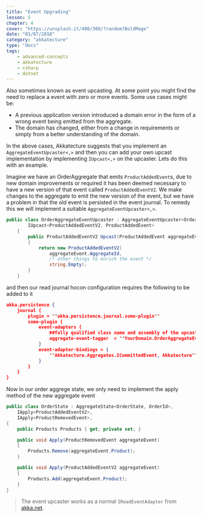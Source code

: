 ```yaml
---
title: "Event Upgrading"
lesson: 5
chapter: 4
cover: "https://unsplash.it/400/300/?random?BoldMage"
date: "01/07/2018"
category: "akkatecture"
type: "docs"
tags:
    - advanced-concepts
    - akkatecture
    - csharp
    - dotnet
---
```

Also sometimes known as event upcasting. At some point you might find the need to replace a event with zero or more events. Some use cases might be:

* A previous application version introduced a domain error in the form of a wrong event being emitted from the aggregate.
* The domain has changed, either from a change in requirements or simply from a better understanding of the domain.

In the above cases, Akkatecture suggests that you implement an `AggregateEventUpcaster<,>` and then you can add your own upcast implementation by implementing `IUpcast<,>` on the upcaster. Lets do this with an example.

Imagine we have an OrderAggregate that emits `ProductAddedEvent`s, due to new domain improvements or required it has been deemed necessary to have a new version of that event called `ProductAddedEventV2`. We make changes to the aggregate to emit the new version of the event, but we have a problem in that the old event is persisted in the event journal. To remedy this we will implement a suitable `AggregateEventUpcaster<,>`.

```csharp
public class OrderAggregateEventUpcaster : AggregateEventUpcaster<OrderAggregate, OrderId>,
        IUpcast<ProductAddedEventV2, ProductAddedEvent>
    {
        public ProductAddedEventV2 Upcast(ProductAddedEvent aggregateEvent)
        {
            return new ProductAddedEventV2(
                aggregateEvent.AggregateId,
                /* other things to enrich the event */
                string.Empty);
        }
    }
```

and then our read journal hocon configuration requires the following to be added to it

```json
akka.persistence {
    journal {
        plugin = ""akka.persistence.journal.some-plugin""
        some-plugin {
			event-adapters {
                ##fully qualified class name and assembly of the upcaster
				aggregate-event-tagger  = ""YourDomain.OrderAggregateEventUpcaster, YourDomain""
			}
			event-adapter-bindings = {
				""Akkatecture.Aggregates.ICommittedEvent, Akkatecture"" = aggregate-event-tagger
			}
        }
    }
}
```

Now in our order aggrege state, we only need to implement the apply method of the new aggregate event

```csharp
public class OrderState : AggregateState<OrderState, OrderId>,
    IApply<ProductAddedEventV2>,
    IApply<ProductRemovedEvent>,
{
    public Products Products { get; private set; }

    public void Apply(ProductRemovedEvent aggregateEvent) 
    {
        Products.Remove(aggregateEvent.Product);
    }

    public void Apply(ProductAddedEventV2 aggregateEvent) 
    {
        Products.Add(aggregateEvent.Product);
    }
}
```

> The event upcaster works as a normal `IReadEventAdapter` from [akka.net](https://getakka.net/articles/persistence/event-adapters.html).